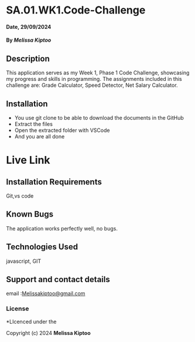 # SA.01.WK1.Code-Challenge

#### Date, 29/09/2024

#### By *Melissa Kiptoo*

## Description
This application serves as my Week 1, Phase 1 Code Challenge, showcasing my progress and skills in programming. The assignments included in this challenge are: Grade Calculator, Speed Detector, Net Salary Calculator.

## Installation
* You use git clone to be able to download the documents in the GitHub
* Extract the files
* Open the extracted folder with VSCode
* And you are all done

# Live Link


## Installation Requirements
Git,vs code

## Known Bugs
The application works perfectly well, no bugs.

## Technologies Used
javascript, GIT

## Support and contact details
email :Melissakiptoo@gmail.com

### License
*LIcenced under the 

Copyright (c) 2024 **Melissa Kiptoo**







